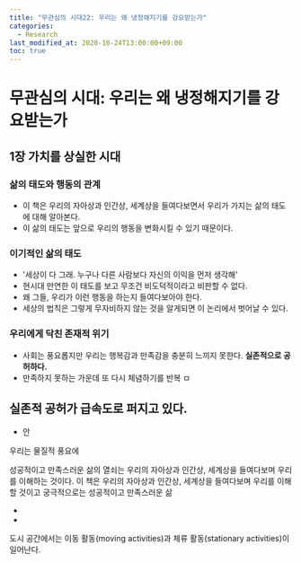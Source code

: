 ```yaml
---
title: "무관심의 시대22: 우리는 왜 냉정해지기를 강요받는가"
categories: 
  - Research
last_modified_at: 2020-10-24T13:00:00+09:00
toc: true
---
```


# 무관심의 시대: 우리는 왜 냉정해지기를 강요받는가

## 1장 가치를 상실한 시대

### 삶의 태도와 행동의 관계
- 이 책은 우리의 자아상과 인간상, 세계상을 들여다보면서 우리가 가지는 삶의 태도에 대해 알아본다.
- 이 삶의 태도는 앞으로 우리의 행동을 변화시킬 수 있기 때문이다.

### 이기적인 삶의 태도
- '세상이 다 그래. 누구나 다른 사람보다 자신의 이익을 먼저 생각해'
- 현시대 만연한 이 태도를 보고 무조건 비도덕적이라고 비판할 수 없다.
- 왜 그들, 우리가 이런 행동을 하는지 들여다보아야 한다.
- 세상의 법칙은 그렇게 무자비하지 않는 것을 알게되면 이 논리에서 벗어날 수 있다.

### 우리에게 닥친 존재적 위기
- 사회는 풍요롭지만 우리는 행복감과 만족감을 충분히 느끼지 못한다. **실존적으로 공허하다.**
- 만족하지 못하는 가운데 또 다시 체념하기를 반복 ㅁ




 **실존적 공허**가 급속도로 퍼지고 있다.
- 

* 안 


우리는 물질적 풍요에 




성공적이고 만족스러운 삶의 열쇠는 우리의 자아상과 인간상, 세계상을 들여다보며 우리를 이해하는 것이다.
이 책은 우리의 자아상과 인간상, 세계상을 들여다보며 우리를 이해할 것이고 궁극적으로는 성공적이고 만족스러운 삶

- 

- 
도시 공간에서는 이동 활동(moving activities)과 체류 활동(stationary activities)이 일어난다.
